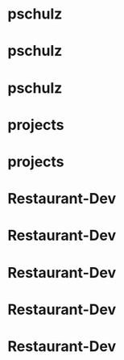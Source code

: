 # pschulz
# pschulz
# pschulz
# projects
# projects
# Restaurant-Dev
# Restaurant-Dev
# Restaurant-Dev
# Restaurant-Dev
# Restaurant-Dev

